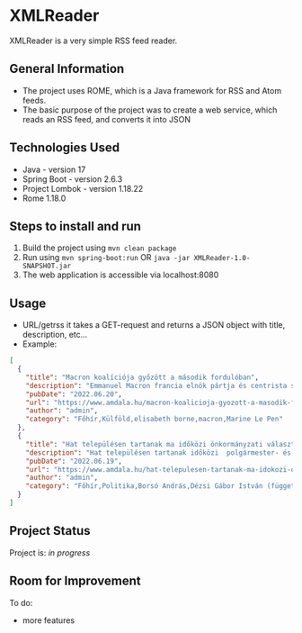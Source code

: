 # XMLReader
XMLReader is a very simple RSS feed reader.

## General Information
- The project uses ROME, which is a Java framework for RSS and Atom feeds.
- The basic purpose of the project was to create a web service, which reads an RSS feed, and converts it into JSON

## Technologies Used
- Java - version 17
- Spring Boot - version 2.6.3
- Project Lombok - version 1.18.22
- Rome 1.18.0

## Steps to install and run

1. Build the project using `mvn clean package`
2. Run using `mvn spring-boot:run` OR `java -jar XMLReader-1.0-SNAPSHOT.jar`
3. The web application is accessible via localhost:8080

## Usage

- URL/getrss
  it takes a GET-request and returns a JSON object with title, description, etc...
- Example:
```json
[
  {
    "title": "Macron koalíciója győzött a második fordulóban",
    "description": "Emmanuel Macron francia elnök pártja és centrista szövetségeseinek Együtt! elnevezésű koalíciója az élen végzett a francia törvényhozási választások második fordulójában, de elvesztette az abszolút többséget a nemzetgyűlésben &#8211; derül ki a francia belügyminisztérium hétfőre virradóra közzétett hivatalos végeredményéből.     A kormánypártnak a következő öt évben 246 helye lesz az 577 fős nemzetgyűlésben, ahol eddig 345 képviselővel ...",
    "pubDate": "2022.06.20",
    "url": "https://www.amdala.hu/macron-koalicioja-gyozott-a-masodik-forduloban/",
    "author": "admin",
    "category": "Főhír,Külföld,elisabeth borne,macron,Marine Le Pen"
  },
  {
    "title": "Hat településen tartanak ma időközi önkormányzati választást",
    "description": "Hat településen tartanak időközi  polgármester- és önkormányzati képviselő-választást vasárnap. Azokat az időközi választásokat rendezik most meg, amelyeket a koronavírus-járvány miatt 2020. november 4-én hatályba lépett veszélyhelyzet idején, illetve idejére nem tudtak kiírni.     A koronavírus-járvány miatt nem lehetett időközi választást és népszavazást kitűzni, a kiírt választások pedig elmaradtak. Április 10-étől azonban ismét kitűzhetőek lettek az időközi önkormányzati ...",
    "pubDate": "2022.06.19",
    "url": "https://www.amdala.hu/hat-telepulesen-tartanak-ma-idokozi-onkormanyzati-valasztast/",
    "author": "admin",
    "category": "Főhír,Politika,Borsó András,Dézsi Gábor István (független),Evetovicsné Takács Zsuzsanna,fidesz,független,járvány,Kánya Zsolt (független) és Sipeki Zsolt (Fidesz-KDNP),Kőműves Sándor és Wimme Beáta,Körmendy Zsófia (Összefogás Szigethalomért Egyesület) és Rendek Zsolt (független),Kovács István (Mi Hazánk Mozgalom),Miszi Zsuzsanna (Fidesz-KDNP) és Takács Bernadett (Marcali az Otthonunk Egyesület),Péter Dávid Attila,Protárné Gaál Andrea,Szabó Szabolcs és Werner Renáta,Székely Róbert,tát margit,választás"
  }
]
```

## Project Status
Project is: _in progress_

## Room for Improvement

To do:
- more features

